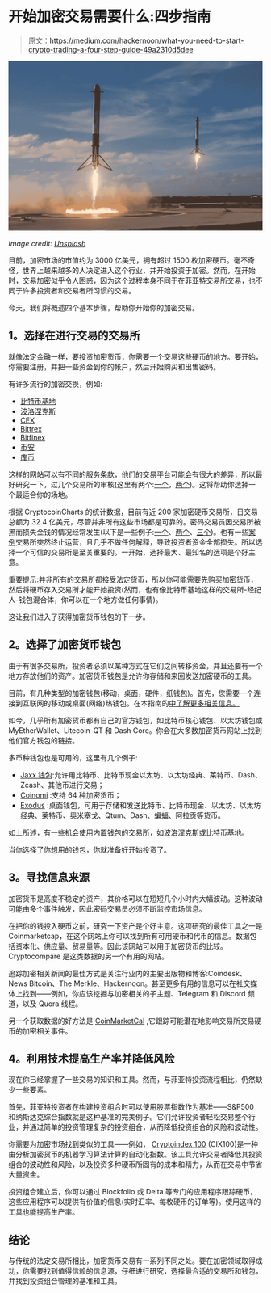 # 开始加密交易需要什么:四步指南

> 原文：<https://medium.com/hackernoon/what-you-need-to-start-crypto-trading-a-four-step-guide-49a2310d5dee>

![](img/4db8d680de68c2b32090f2bb2d1568df.png)

*Image credit:* [*Unsplash*](https://unsplash.com/photos/MEW1f-yu2KI)

目前，加密市场的市值约为 3000 亿美元，拥有超过 1500 枚加密硬币。毫不奇怪，世界上越来越多的人决定进入这个行业，并开始投资于加密。然而，在开始时，交易加密似乎令人困惑，因为这个过程本身不同于在菲亚特交易所交易，也不同于许多投资者和交易者所习惯的交易。

今天，我们将概述四个基本步骤，帮助你开始你的加密交易。

## **1。选择在**进行交易的交易所

就像法定金融一样，要投资加密货币，你需要一个交易这些硬币的地方。要开始，你需要注册，并把一些资金到你的帐户，然后开始购买和出售密码。

有许多流行的加密交换，例如:

*   [比特币基地](https://www.coinbase.com/)
*   [波洛涅克斯](https://poloniex.com/)
*   [CEX](https://cex.io/)
*   [Bittrex](https://bittrex.com/)
*   [Bitfinex](https://www.bitfinex.com/)
*   [币安](https://www.binance.com/)
*   [库币](https://www.kucoin.com/)

这样的网站可以有不同的服务条款，他们的交易平台可能会有很大的差异，所以最好研究一下，过几个交易所的审核(这里有两个:[一个](https://www.finder.com/cryptocurrency/trading)，[两个](https://blockonomi.com/exchanges-trading-screens/))。这将帮助你选择一个最适合你的场地。

根据 CryptocoinCharts 的统计数据，目前有近 200 家加密硬币交易所，日交易总额为 32.4 亿美元，尽管并非所有这些市场都是可靠的。密码交易员因交易所被黑而损失金钱的情况经常发生(以下是一些例子:[一个](https://uk.finance.yahoo.com/news/digital-currency-ethereum-cratering-amid-093418142.html)、[两个](https://finance.yahoo.com/news/bitcoin-hack-bitfinex-cold-storage-bitgo-cftc-225434534.html)、[三个](https://finance.yahoo.com/news/coincheck-cryptocurrency-hack-everything-know-111140809.html))。也有一些[案例](https://nulltx.com/top-4-bitcoin-exchanges-which-disappeared-under-suspicious-circumstances/)交易所突然终止运营，且几乎不做任何解释，导致投资者资金全部损失。所以选择一个可信的交易所是至关重要的。一开始，选择最大、最知名的选项是个好主意。

重要提示:并非所有的交易所都接受法定货币，所以你可能需要先购买加密货币，然后将硬币存入交易所才能开始投资(然而，也有像比特币基地这样的交易所-经纪人-钱包混合体，你可以在一个地方做任何事情)。

这让我们进入了获得加密货币钱包的下一步。

## **2。选择了加密货币钱包**

由于有很多交易所，投资者必须以某种方式在它们之间转移资金，并且还要有一个地方存放他们的资产。加密货币钱包是允许你存储和来回发送加密硬币的工具。

目前，有几种类型的加密钱包(移动，桌面，硬件，纸钱包)。首先，您需要一个连接到互联网的移动或桌面(网络)热钱包。在本指南的[中了解更多相关信息。](https://blockgeeks.com/guides/cryptocurrency-wallet-guide/)

如今，几乎所有加密货币都有自己的官方钱包，如比特币核心钱包、以太坊钱包或 MyEtherWallet、Litecoin-QT 和 Dash Core。你会在大多数加密货币网站上找到他们官方钱包的链接。

多币种钱包也是可用的，这里有几个例子:

*   [Jaxx 钱包](https://jaxx.io/):允许用比特币、比特币现金以太坊、以太坊经典、莱特币、Dash、Zcash、其他币进行交易；
*   [Coinomi](https://coinomi.com/) :支持 64 种加密货币；
*   [Exodus](https://www.exodus.io/) :桌面钱包，可用于存储和发送比特币、比特币现金、以太坊、以太坊经典、莱特币、奥米塞戈、Qtum、Dash、蝙蝠、阿拉贡等货币。

如上所述，有一些机会使用内置钱包的交易所，如波洛涅克斯或比特币基地。

当你选择了你想用的钱包，你就准备好开始投资了。

## **3。寻找信息来源**

加密货币是高度不稳定的资产，其价格可以在短短几个小时内大幅波动。这种波动可能由多个事件触发，因此密码交易员必须不断监控市场信息。

在把你的钱投入硬币之前，研究一下资产是个好主意。这项研究的最佳工具之一是 Coinmarketcap，在这个网站上你可以找到所有可用硬币和代币的信息。数据包括资本化、供应量、贸易量等。因此该网站可以用于加密货币的比较。Cryptocompare 是这类数据的另一个有用的网站。

追踪加密相关新闻的最佳方式是关注行业内的主要出版物和博客:Coindesk、News Bitcoin、The Merkle、Hackernoon。甚至更多有用的信息可以在社交媒体上找到——例如，你应该挖掘与加密相关的子主题、Telegram 和 Discord 频道，以及 Quora 线程。

另一个获取数据的好方法是 [CoinMarketCal](https://coinmarketcal.com/) ,它跟踪可能潜在地影响交易所交易硬币的加密相关事件。

## **4。利用技术提高生产率并降低风险**

现在你已经掌握了一些交易的知识和工具。然而，与菲亚特投资流程相比，仍然缺少一些要素。

首先，菲亚特投资者在构建投资组合时可以使用股票指数作为基准——S&P500 和纳斯达克综合指数就是这种基准的完美例子。它们允许投资者轻松交易整个行业，并通过简单的投资管理复杂的投资组合，从而降低投资组合的风险和波动性。

你需要为加密市场找到类似的工具——例如， [Cryptoindex 100](http://cryptoindex.io/) (CIX100)是一种由分析加密货币的机器学习算法计算的自动化指数。该工具允许交易者降低其投资组合的波动性和风险，以及投资多种硬币所固有的成本和精力，从而在交易中节省大量资金。

投资组合建立后，你可以通过 Blockfolio 或 Delta 等专门的应用程序跟踪硬币，这些应用程序可以提供有价值的信息(实时汇率、每枚硬币的订单等)。使用这样的工具也能提高生产率。

## **结论**

与传统的法定交易所相比，加密货币交易有一系列不同之处。要在加密领域取得成功，你需要找到值得信赖的信息源，仔细进行研究，选择最合适的交易所和钱包，并找到投资组合管理的基准和工具。